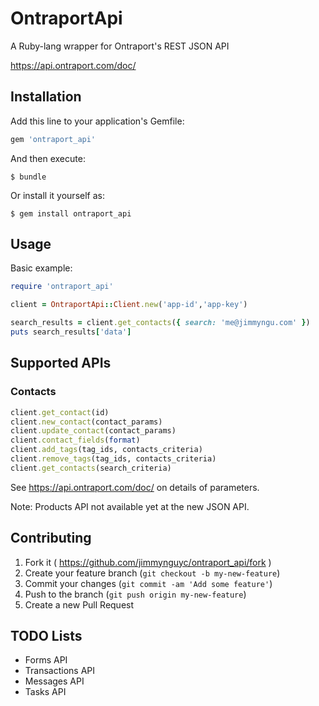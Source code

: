 # OntraportApi

A Ruby-lang wrapper for Ontraport's REST JSON API 

https://api.ontraport.com/doc/

## Installation

Add this line to your application's Gemfile:

```ruby
gem 'ontraport_api'
```

And then execute:

    $ bundle

Or install it yourself as:

    $ gem install ontraport_api

## Usage

Basic example: 

```ruby
require 'ontraport_api'

client = OntraportApi::Client.new('app-id','app-key')

search_results = client.get_contacts({ search: 'me@jimmyngu.com' })
puts search_results['data']
```

## Supported APIs

### Contacts

```ruby
client.get_contact(id)
client.new_contact(contact_params)
client.update_contact(contact_params)
client.contact_fields(format)
client.add_tags(tag_ids, contacts_criteria)
client.remove_tags(tag_ids, contacts_criteria)
client.get_contacts(search_criteria)
```

See https://api.ontraport.com/doc/ on details of parameters.

Note: Products API not available yet at the new JSON API.

## Contributing

1. Fork it ( https://github.com/jimmynguyc/ontraport_api/fork )
2. Create your feature branch (`git checkout -b my-new-feature`)
3. Commit your changes (`git commit -am 'Add some feature'`)
4. Push to the branch (`git push origin my-new-feature`)
5. Create a new Pull Request


## TODO Lists

- Forms API
- Transactions API
- Messages API
- Tasks API
